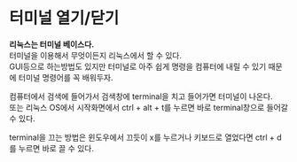 # 터미널 열기/닫기

**리눅스는 터미널 베이스다.**   
터미널을 이용해서 무엇이든지 리눅스에서 할 수 있다.   
GUI등으로 하는방법도 있지만 터미널로 아주 쉽게 명령을 컴퓨터에 내릴 수 있기 때문에 터미널 명령어를 꼭 배워두자.   
   
컴퓨터에서 검색에 들어가서 검색창에 terminal을 치고 들어가면 터미널이 나온다.   
또는 리눅스 OS에서 시작화면에서 ctrl + alt + t를 누르면 바로 terminal창으로 들어갈 수 있다.   
   
terminal을 끄는 방법은 윈도우에서 끄듯이 x를 누르거나 키보드로 열었다면 ctrl + d를 누르면 바로 끌 수 있다.   

